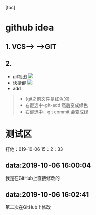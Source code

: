 [toc]

# github idea
## 1. VCS-->  -->GIT


## 2. 
- git视图
![](https://tu-chuang-1253216127.cos.ap-beijing.myqcloud.com/20191006151708.png)
- 快捷键
![](https://tu-chuang-1253216127.cos.ap-beijing.myqcloud.com/20191006151744.png)
- add
>- {git之前文件是红色的}
>- 右键选中-git-add 然后变成绿色
>- 右键选中，git commit 会变成绿
>
> 
>

# 测试区
打他：019-10-06 15：2：33

## data:2019-10-06 16:00:04 
我是在GitHub上直接修改的

## data:2019-10-06 16:02:41
第二次在GitHub上修改
